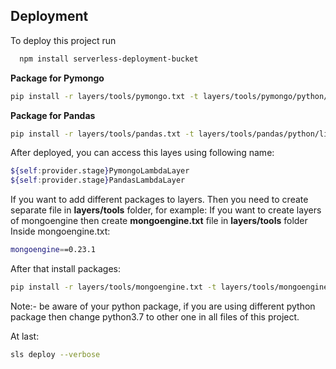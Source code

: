 
## Deployment

To deploy this project run

```bash
  npm install serverless-deployment-bucket
```

**Package for Pymongo**
```bash
pip install -r layers/tools/pymongo.txt -t layers/tools/pymongo/python/lib/python3.7/site-packages/ --upgrade
```

**Package for Pandas**
```bash
pip install -r layers/tools/pandas.txt -t layers/tools/pandas/python/lib/python3.7/site-packages/ --upgrade
```

After deployed, you can access this layes using following name:
```bash
${self:provider.stage}PymongoLambdaLayer
${self:provider.stage}PandasLambdaLayer
```


If you want to add different packages to layers.
Then you need to create separate file in **layers/tools** folder,
for example:
If you want to create layers of mongoengine then create **mongoengine.txt** file in **layers/tools** folder
Inside mongoengine.txt:
```bash
mongoengine==0.23.1
```

After that install packages:
```bash
pip install -r layers/tools/mongoengine.txt -t layers/tools/mongoengine/python/lib/python3.7/site-packages/ --upgrade
```
Note:- be aware of your python package, if you are using different python package then change python3.7 to other one in all files of this project.

At last:
```bash
sls deploy --verbose
```
